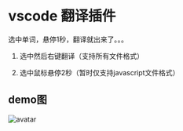 # vscode 翻译插件

选中单词，悬停1秒，翻译就出来了。。。



1. 选中然后右键翻译（支持所有文件格式）


2. 选中鼠标悬停2秒（暂时仅支持javascript文件格式）


## demo图

![avatar](./image/demo.gif)
